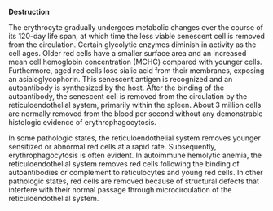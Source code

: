  **Destruction**

The erythrocyte gradually undergoes metabolic changes over the course of its 120-day life span, at which time the less viable senescent cell is removed from the circulation. Certain glycolytic enzymes diminish in activity as the cell ages. Older red cells have a smaller surface area and an increased mean cell hemoglobin concentration (MCHC) compared with younger cells. Furthermore, aged red cells lose sialic acid from their membranes, exposing an asialoglycophorin. This senescent antigen is recognized and an autoantibody is synthesized by the host. After the binding of the autoantibody, the senescent cell is removed from the circulation by the reticuloendothelial system, primarily within the spleen. About 3 million cells are normally removed from the blood per second without any demonstrable histologic evidence of erythrophagocytosis.

In some pathologic states, the reticuloendothelial system removes younger sensitized or abnormal red cells at a rapid rate. Subsequently, erythrophagocytosis is often evident. In autoimmune hemolytic anemia, the reticuloendothelial system removes red cells following the binding of autoantibodies or complement to reticulocytes and young red cells. In other pathologic states, red cells are removed because of structural defects that interfere with their normal passage through microcirculation of the reticuloendothelial system.